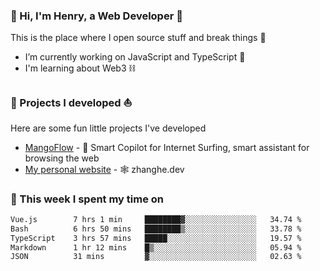 <!-- [![Click to enter my website](https://github.com/zh30/zh30/assets/7930156/bb82b0df-3fb8-4136-8522-734cd2b27f6a)](https://blog.zhanghe.dev) -->

### 👋 Hi, I'm Henry, a Web Developer 🚀

This is the place where I open source stuff and break things :rofl:

- I’m currently working on JavaScript and TypeScript 🥢
- I'm learning about Web3 ⛓️

### 🔨 Projects I developed ⛵

Here are some fun little projects I've developed

- [MangoFlow](https://mangoflow.chat/) - 🥭 Smart Copilot for Internet Surfing, smart assistant for browsing the web
- [My personal website](https://zhanghe.dev) - 🕸️ zhanghe.dev

### 💪 This week I spent my time on

<!--START_SECTION:waka-->

```txt
Vue.js        7 hrs 1 min     ████████▓░░░░░░░░░░░░░░░░   34.74 %
Bash          6 hrs 50 mins   ████████▒░░░░░░░░░░░░░░░░   33.78 %
TypeScript    3 hrs 57 mins   █████░░░░░░░░░░░░░░░░░░░░   19.57 %
Markdown      1 hr 12 mins    █▒░░░░░░░░░░░░░░░░░░░░░░░   05.94 %
JSON          31 mins         ▓░░░░░░░░░░░░░░░░░░░░░░░░   02.63 %
```

<!--END_SECTION:waka-->
